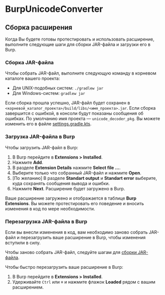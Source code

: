 # BurpUnicodeConverter
## Сборка расширения

Когда Вы будете готовы протестировать и использовать расширение, выполните следующие шаги для сборки JAR-файла и загрузки его в Burp.

### Сборка JAR-файла

Чтобы собрать JAR-файл, выполните следующую команду в корневом каталоге вашего проекта:

* Для UNIX-подобных систем: `./gradlew jar`
* Для Windows-систем: `gradlew jar`

Если сборка прошла успешно, JAR-файл будет сохранен в `<корневой_каталог_проекта>/build/libs/<имя_проекта>.jar`. Если сборка завершится с ошибкой, в консоли будут показаны сообщения об ошибках. По умолчанию имя проекта — `unicode_decoder_pkg`. Вы можете изменить его в файле [settings.gradle.kts](./settings.gradle.kts).

### Загрузка JAR-файла в Burp

Чтобы загрузить JAR-файл в Burp:

1. В Burp перейдите в **Extensions > Installed**.
2. Нажмите **Add**.
3. В разделе **Extension Details** нажмите **Select file ...**.
4. Выберите только что собранный JAR-файл и нажмите **Open**.
5. [По желанию] В разделе **Standart output** и **Standart error** выберите, куда сохранять сообщения вывода и ошибки.
6. Нажмите **Next**. Расширение будет загружено в Burp.

Ваше расширение загружено и отображается в таблице **Burp Extensions**. Вы можете протестировать его поведение и вносить изменения в код по мере необходимости.

### Перезагрузка JAR-файла в Burp

Если вы внесли изменения в код, вам необходимо заново собрать JAR-файл и перезагрузить ваше расширение в Burp, чтобы изменения вступили в силу.

Чтобы заново собрать JAR-файл, следуйте шагам для [сборки JAR-файла](#сборка-jar-файла).

Чтобы быстро перезагрузить ваше расширение в Burp:

1. В Burp перейдите в **Extensions > Installed**.
2. Удерживайте `Ctrl` или `⌘` и нажмите флажок **Loaded** рядом с вашим расширением.
